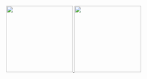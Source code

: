 <br/>
<a href="https://github.com/AVS1508">
  <img height="180em" src="https://github-readme-stats.vercel.app/api?username=luojunhui1&theme=buefy&show_icons=true" />
  <img height="180em" src="https://github-readme-stats.vercel.app/api/top-langs/?username=luojunhui1&theme=buefy&layout=compact" />
</a>
<br/>
